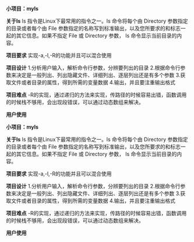 **小项目：myls**

**关于ls**
ls 指令是Linux下最常用的指令之一。ls 命令将每个由 Directory 参数指定的目录或者每个由 File 参数指定的名称写到标准输出，以及您所要求的和标志一起的其它信息。如果不指定 File 或 Directory 参数， ls 命令显示当前目录的内容。

**项目要求**
实现-a,-l,-R的功能并且可以混合使用

**项目设计**
1.分析用户输入，解析命令行参数，分辨要列出的目录
2.根据命令行参数来决定是一般列出、列出隐藏文件、详细列出、逐层列出还是有多个参数
3.获取文件或者目录的属性，得到所需的变量数据
4.输出，并且要注重输出格式

**项目难点**
-R的实现，通过递归的方法来实现，传路径的时候容易出错，函数调用的时候栈不够用，会出现段错误，可以通过动态数组来解决。

**用户使用**

**小项目：myls**

**关于ls**
ls 指令是Linux下最常用的指令之一。ls 命令将每个由 Directory 参数指定的目录或者每个由 File 参数指定的名称写到标准输出，以及您所要求的和标志一起的其它信息。如果不指定 File 或 Directory 参数， ls 命令显示当前目录的内容。

**项目要求**
实现-a,-l,-R的功能并且可以混合使用

**项目设计**
1.分析用户输入，解析命令行参数，分辨要列出的目录
2.根据命令行参数来决定是一般列出、列出隐藏文件、详细列出、逐层列出还是有多个参数
3.获取文件或者目录的属性，得到所需的变量数据
4.输出，并且要注重输出格式

**项目难点**
-R的实现，通过递归的方法来实现，传路径的时候容易出错，函数调用的时候栈不够用，会出现段错误，可以通过动态数组来解决。

**用户使用**

